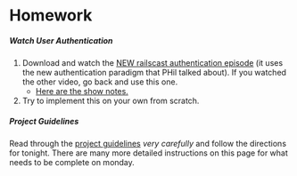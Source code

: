 # Homework

##### Watch User Authentication

1. Download and watch the [NEW railscast authentication episode](https://dl.dropboxusercontent.com/u/49019009/250-authentication-from-scratch-revised.mp4) (it uses the new authentication paradigm that PHil talked about). If you watched the other video, go back and use this one.
	- [Here are the show notes.](https://dl.dropboxusercontent.com/u/49019009/Authentication%20from%20Scratch%20%28revised%29%20-%20RailsCasts.html)
2. Try to implement this on your own from scratch.

##### Project Guidelines

Read through the [project guidelines](https://github.com/ga-students/WDI_NYC_Hash/blob/master/week_05/project/project_guidelines.md) *very carefully* and follow the directions for tonight. There are many more detailed instructions on this page for what needs to be complete on monday.

